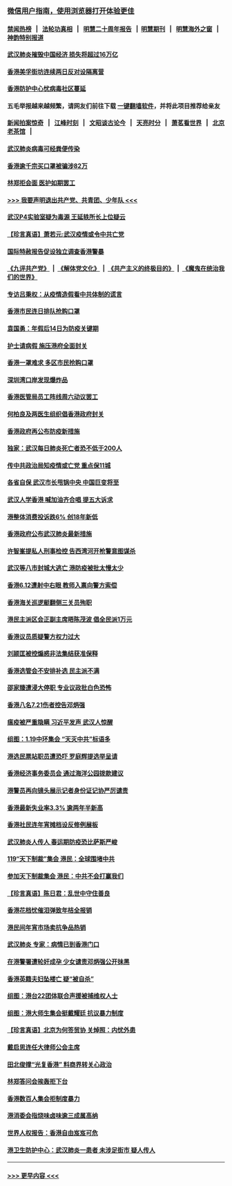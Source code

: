 ### [微信用户指南，使用浏览器打开体验更佳](https://github.com/gfw-breaker/banned-news1/blob/master/indexes/wechat-guide.md?t=0)
#### [禁闻热榜](热点新闻.md?t=0)  &nbsp;&nbsp;|&nbsp;&nbsp; [法轮功真相](https://github.com/gfw-breaker/truth/blob/master/README.md?t=0) &nbsp;&nbsp;|&nbsp;&nbsp; [明慧二十周年报告](https://github.com/gfw-breaker/mh-reports/blob/master/README.md?t=0) &nbsp;&nbsp;|&nbsp;&nbsp;[明慧期刊](https://github.com/gfw-breaker/mh-qikan) &nbsp;&nbsp;|&nbsp;&nbsp; [明慧海外之窗](https://github.com/gfw-breaker/mh-news/blob/master/README.md?t=0) &nbsp;&nbsp;|&nbsp;&nbsp; [神韵特别报道](https://github.com/gfw-breaker/mh-news/blob/master/shenyun.md?t=0)
#### [武汉肺炎摧毁中国经济 损失将超过16万亿](../pages/nsc415/n11839723.md?t=02032022) 
#### [香港美孚街坊连续两日反对设隔离营](../pages/nsc415/n11839962.md?t=02032022) 
#### [香港防护中心忧病毒社区蔓延](../pages/nsc415/n11839933.md?t=02032022) 
#### 五毛举报越来越频繁，请网友们前往下载 [一键翻墙软件](https://github.com/gfw-breaker/ssr-accounts)，并将此项目推荐给亲友
#### [新闻拍案惊奇](https://github.com/gfw-breaker/banned-news1/blob/master/pages/link4.md) &nbsp;&nbsp;|&nbsp;&nbsp; [江峰时刻](https://github.com/gfw-breaker/banned-news1/blob/master/pages/link4.md) &nbsp;&nbsp;|&nbsp;&nbsp; [文昭谈古论今](https://github.com/gfw-breaker/banned-news1/blob/master/pages/link4.md) &nbsp;&nbsp;|&nbsp;&nbsp; [天亮时分](https://github.com/gfw-breaker/banned-news1/blob/master/pages/link4.md) &nbsp;&nbsp;|&nbsp;&nbsp; [萧茗看世界](https://github.com/gfw-breaker/banned-news1/blob/master/pages/link4.md) &nbsp;&nbsp;|&nbsp;&nbsp; [北京老茶馆](https://github.com/gfw-breaker/banned-news1/blob/master/pages/link4.md) &nbsp;&nbsp;|&nbsp;&nbsp; 
#### [武汉肺炎病毒可经粪便传染](../pages/nsc415/n11839939.md?t=02032022) 
#### [香港逾千宗买口罩被骗涉82万](../pages/nsc415/n11839914.md?t=02032022) 
#### [林郑拒会面 医护如期罢工](../pages/nsc415/n11839892.md?t=02032022) 
#### [>>> 我要声明退出共产党、共青团、少年队 <<<](https://github.com/begood0513/goodnews/blob/master/quit/letter.md) 
#### [武汉P4实验室疑为毒源 王延轶所长上位疑云](../pages/nsc415/n11835543.md?t=02032022) 
#### [【珍言真语】萧若元:武汉疫情或令中共亡党](../pages/nsc415/n11829394.md?t=02032022) 
#### [国际特赦报告促设独立调查香港警暴](../pages/nsc415/n11833845.md?t=02032022) 
#### [《九评共产党》](https://github.com/begood0513/9ping.md/blob/master/README.md) &nbsp;|&nbsp; [《解体党文化》](../../../../jtdwh.md/blob/master/README.md)  &nbsp;|&nbsp; [《共产主义的终极目的》](../../../../gczydzjmd.md/blob/master/README.md) &nbsp;|&nbsp; [《魔鬼在统治我们的世界》](../../../../mgztzwmdsj.md/blob/master/README.md) 
#### [专访吕秉权：从疫情造假看中共体制的谎言](../pages/nsc415/n11833813.md?t=02032022) 
#### [香港市民连日排队抢购口罩](../pages/nsc415/n11833794.md?t=02032022) 
#### [袁国勇：年假后14日为防疫关键期](../pages/nsc415/n11831088.md?t=02032022) 
#### [护士请病假 施压港府全面封关](../pages/nsc415/n11831030.md?t=02032022) 
#### [香港一罩难求 多区市民抢购口罩](../pages/nsc415/n11831002.md?t=02032022) 
#### [深圳湾口岸发现爆炸品](../pages/nsc415/n11828802.md?t=02032022) 
#### [香港医管局员工阵线周六动议罢工](../pages/nsc415/n11828762.md?t=02032022) 
#### [何柏良及两医生组织倡香港政府封关](../pages/nsc415/n11828749.md?t=02032022) 
#### [香港政府再公布防疫新措施](../pages/nsc415/n11828716.md?t=02032022) 
#### [独家：武汉每日肺炎死亡者恐不低于200人](../pages/nsc415/n11828240.md?t=02032022) 
#### [传中共政治局知疫情或亡党 重点保11城](../pages/nsc415/n11828145.md?t=02032022) 
#### [各省自保 武汉市长甩锅中央 中国巨变将至](../pages/nsc415/n11828021.md?t=02032022) 
#### [武汉人学香港 喊加油齐合唱 提五大诉求](../pages/nsc415/n11827046.md?t=02032022) 
#### [港整体消费投诉跌6% 创18年新低](../pages/nsc415/n11817280.md?t=02032022) 
#### [香港政府公布武汉肺炎最新措施](../pages/nsc415/n11817152.md?t=02032022) 
#### [许智峯提私人刑事检控 告西湾河开枪警意图谋杀](../pages/nsc415/n11817132.md?t=02032022) 
#### [武汉等八市封城大逃亡 港防疫被批太慢太少](../pages/nsc415/n11817058.md?t=02032022) 
#### [香港6.12遭射中右眼 教师入禀向警方索偿](../pages/nsc415/n11814678.md?t=02032022) 
#### [香港海关巡逻艇翻侧三关员殉职](../pages/nsc415/n11814604.md?t=02032022) 
#### [港民主派区会正副主席晤陈茂波 倡全民派1万元](../pages/nsc415/n11814582.md?t=02032022) 
#### [香港议员质疑警方权力过大](../pages/nsc415/n11814560.md?t=02032022) 
#### [刘颕匡被控煽惑非法集结获准保释](../pages/nsc415/n11811727.md?t=02032022) 
#### [香港选管会不安排补选 民主派不满](../pages/nsc415/n11811691.md?t=02032022) 
#### [邵家臻遭浸大停职 专业议政批白色恐怖](../pages/nsc415/n11811670.md?t=02032022) 
#### [香港八名7.21伤者控告邓炳强](../pages/nsc415/n11811623.md?t=02032022) 
#### [瘟疫被严重隐瞒 习近平发声 武汉人惊醒](../pages/nsc415/n11811186.md?t=02032022) 
#### [组图：1.19中环集会 “天灭中共”标语多](../pages/nsc415/n11809514.md?t=02032022) 
#### [港选民票站职员遭恐吓 罗庭辉提选举呈请](../pages/nsc415/n11808914.md?t=02032022) 
#### [香港经济事务委员会 通过海洋公园拨款建议](../pages/nsc415/n11808906.md?t=02032022) 
#### [港警员再向镜头展示记者身份证记协严厉谴责](../pages/nsc415/n11808888.md?t=02032022) 
#### [香港最新失业率3.3% 逾两年半新高](../pages/nsc415/n11808887.md?t=02032022) 
#### [香港社民连年宵摊档设反修例展板](../pages/nsc415/n11808857.md?t=02032022) 
#### [武汉肺炎人传人 春运期防疫恐比萨斯严峻](../pages/nsc415/n11808739.md?t=02032022) 
#### [119“天下制裁”集会 港民：全球围堵中共](../pages/nsc415/n11806318.md?t=02032022) 
#### [参加天下制裁集会 港民：中共不会打赢我们](../pages/nsc415/n11806596.md?t=02032022) 
#### [【珍言真语】陈日君：乱世中守住善良](../pages/nsc415/n11806247.md?t=02032022) 
#### [香港花档忧催泪弹致年桔全报销](../pages/nsc415/n11806130.md?t=02032022) 
#### [港民间年宵市场卖抗争品热销](../pages/nsc415/n11806073.md?t=02032022) 
#### [武汉肺炎 专家：病情已到香港门口](../pages/nsc415/n11806020.md?t=02032022) 
#### [在港警署遭轮奸成孕 少女谴责邓炳强公开抹黑](../pages/nsc415/n11805981.md?t=02032022) 
#### [香港英籍夫妇坠楼亡 疑“被自杀”](../pages/nsc415/n11805937.md?t=02032022) 
#### [组图：港台22团体联合声援被捕维权人士](../pages/nsc415/n11801834.md?t=02032022) 
#### [组图：港大师生集会挺戴耀廷 抗议暴力制度](../pages/nsc415/n11799298.md?t=02032022) 
#### [【珍言真语】北京为何签贸协 关焯照：内忧外患](../pages/nsc415/n11799790.md?t=02032022) 
#### [戴启思连任大律师公会主席](../pages/nsc415/n11799306.md?t=02032022) 
#### [田北俊撑“光复香港” 料商界转关心政治](../pages/nsc415/n11799287.md?t=02032022) 
#### [林郑答问会挨轰拒下台](../pages/nsc415/n11799261.md?t=02032022) 
#### [香港数百人集会拒制度暴力](../pages/nsc415/n11796941.md?t=02032022) 
#### [港消委会指烧味卤味逾三成属高纳](../pages/nsc415/n11796815.md?t=02032022) 
#### [世界人权报告：香港自由岌岌可危](../pages/nsc415/n11796873.md?t=02032022) 
#### [港卫生防护中心：武汉肺炎一患者 未涉足街市 疑人传人](../pages/nsc415/n11796789.md?t=02032022) 

----
#### [ >>> 更早内容 <<< ](../indexes/nsc415-earlier.md)
